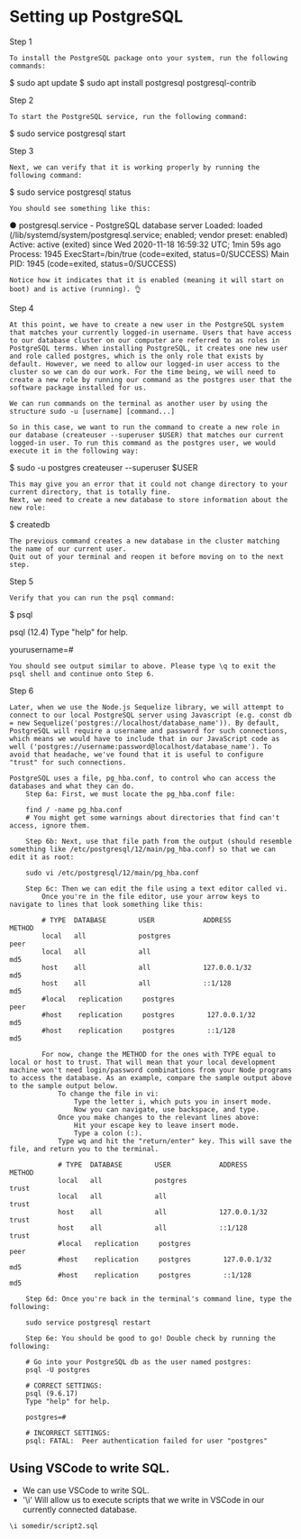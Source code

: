 # Setting up PostgreSQL

Step 1

    To install the PostgreSQL package onto your system, run the following commands:

$ sudo apt update
$ sudo apt install postgresql postgresql-contrib

Step 2

    To start the PostgreSQL service, run the following command:

$ sudo service postgresql start

Step 3

    Next, we can verify that it is working properly by running the following command:

$ sudo service postgresql status

    You should see something like this:

● postgresql.service - PostgreSQL database server
Loaded: loaded (/lib/systemd/system/postgresql.service; enabled; vendor preset: enabled)
Active: active (exited) since Wed 2020-11-18 16:59:32 UTC; 1min 59s ago
Process: 1945 ExecStart=/bin/true (code=exited, status=0/SUCCESS)
Main PID: 1945 (code=exited, status=0/SUCCESS)

    Notice how it indicates that it is enabled (meaning it will start on boot) and is active (running). 👌

Step 4

    At this point, we have to create a new user in the PostgreSQL system that matches your currently logged-in username. Users that have access to our database cluster on our computer are referred to as roles in PostgreSQL terms. When installing PostgreSQL, it creates one new user and role called postgres, which is the only role that exists by default. However, we need to allow our logged-in user access to the cluster so we can do our work. For the time being, we will need to create a new role by running our command as the postgres user that the software package installed for us.

    We can run commands on the terminal as another user by using the structure sudo -u [username] [command...]

    So in this case, we want to run the command to create a new role in our database (createuser --superuser $USER) that matches our current logged-in user. To run this command as the postgres user, we would execute it in the following way:

$ sudo -u postgres createuser --superuser $USER

    This may give you an error that it could not change directory to your current directory, that is totally fine.
    Next, we need to create a new database to store information about the new role:

$ createdb

    The previous command creates a new database in the cluster matching the name of our current user.
    Quit out of your terminal and reopen it before moving on to the next step.

Step 5

    Verify that you can run the psql command:

$ psql

psql (12.4)
Type "help" for help.

yourusername=#

    You should see output similar to above. Please type \q to exit the psql shell and continue onto Step 6.

Step 6

    Later, when we use the Node.js Sequelize library, we will attempt to connect to our local PostgreSQL server using Javascript (e.g. const db = new Sequelize('postgres://localhost/database_name')). By default, PostgreSQL will require a username and password for such connections, which means we would have to include that in our JavaScript code as well ('postgres://username:password@localhost/database_name'). To avoid that headache, we've found that it is useful to configure "trust" for such connections.

    PostgreSQL uses a file, pg_hba.conf, to control who can access the databases and what they can do.
        Step 6a: First, we must locate the pg_hba.conf file:

        find / -name pg_hba.conf
        # You might get some warnings about directories that find can't access, ignore them.

        Step 6b: Next, use that file path from the output (should resemble something like /etc/postgresql/12/main/pg_hba.conf) so that we can edit it as root:

        sudo vi /etc/postgresql/12/main/pg_hba.conf

        Step 6c: Then we can edit the file using a text editor called vi.
            Once you're in the file editor, use your arrow keys to navigate to lines that look something like this:

            # TYPE  DATABASE        USER            ADDRESS                 METHOD
            local   all             postgres                                peer
            local   all             all                                     md5
            host    all             all             127.0.0.1/32            md5
            host    all             all             ::1/128                 md5
            #local   replication     postgres                                peer
            #host    replication     postgres        127.0.0.1/32            md5
            #host    replication     postgres        ::1/128                 md5

            For now, change the METHOD for the ones with TYPE equal to local or host to trust. That will mean that your local development machine won't need login/password combinations from your Node programs to access the database. As an example, compare the sample output above to the sample output below.
                To change the file in vi:
                    Type the letter i, which puts you in insert mode.
                    Now you can navigate, use backspace, and type.
                Once you make changes to the relevant lines above:
                    Hit your escape key to leave insert mode.
                    Type a colon (:).
                Type wq and hit the "return/enter" key. This will save the file, and return you to the terminal.

                # TYPE  DATABASE        USER            ADDRESS                 METHOD
                local   all             postgres                                trust
                local   all             all                                     trust
                host    all             all             127.0.0.1/32            trust
                host    all             all             ::1/128                 trust
                #local   replication     postgres                                peer
                #host    replication     postgres        127.0.0.1/32            md5
                #host    replication     postgres        ::1/128                 md5

        Step 6d: Once you're back in the terminal's command line, type the following:

        sudo service postgresql restart

        Step 6e: You should be good to go! Double check by running the following:

        # Go into your PostgreSQL db as the user named postgres:
        psql -U postgres

        # CORRECT SETTINGS:
        psql (9.6.17)
        Type "help" for help.

        postgres=#

        # INCORRECT SETTINGS:
        psql: FATAL:  Peer authentication failed for user "postgres"


## Using VSCode to write SQL.
- We can use VSCode to write SQL.
- '\i' Will allow us to execute scripts that we write in VSCode in our currently connected database.

```
\i somedir/script2.sql
```